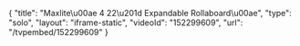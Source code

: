 {
    "title": "Maxlite\u00ae 4 22\u201d Expandable Rollaboard\u00ae",
    "type": "solo",
    "layout": "iframe-static",
    "videoId": "152299609",
    "url": "\/tvpembed\/152299609"
}
